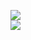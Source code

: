 [![](https://img.shields.io/badge/Made%20With-Github%20Spray-lightgrey.svg?style=for-the-badge&logo=github)](https://github.com/Annihil/github-spray#3652)  
[![](https://i.imgur.com/2DrTn0Z.gif)](https://github.com/Annihil/github-spray)